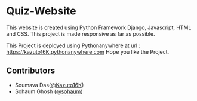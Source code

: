 # Quiz-Website

This website is created using Python Framework Django, Javascript, HTML and CSS.
This project is made responsive as far as possible.

This Project is deployed using Pythonanywhere at url : https://kazuto16K.pythonanywhere.com
Hope you like the Project.

## Contributors
- Soumava Das([@Kazuto16K](https://github.com/Kazuto16K))
- Sohaum Ghosh ([@sohaum](https://github.com/sohaum))
